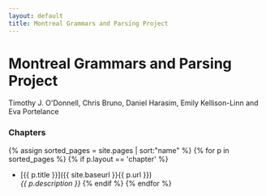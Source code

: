 ```yaml
---
layout: default
title: Montreal Grammars and Parsing Project
---
```


<div class="main">
  <h1>Montreal Grammars and Parsing Project</h1>
  <span class="authors">Timothy J. O'Donnell, Chris Bruno, Daniel Harasim, Emily Kellison-Linn and Eva Portelance</span>
</div>

### Chapters
{% assign sorted_pages = site.pages | sort:"name" %}
{% for p in sorted_pages %}
    {% if p.layout == 'chapter' %}
- [{{ p.title }}]({{ site.baseurl }}{{ p.url }})<br>
    <em>{{ p.description }}</em>
    {% endif %}
{% endfor %}
